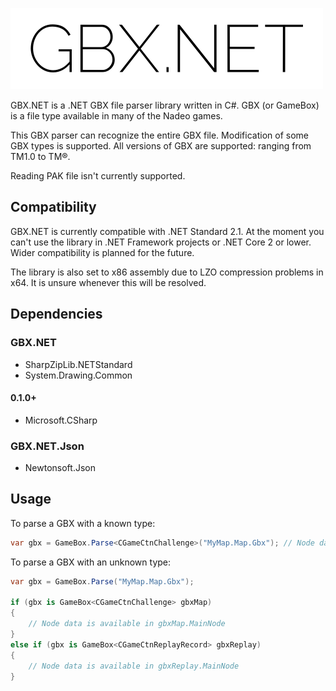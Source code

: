 ![GBX.NET](logo.png)

GBX.NET is a .NET GBX file parser library written in C#. GBX (or GameBox) is a file type available in many of the Nadeo games.

This GBX parser can recognize the entire GBX file. Modification of some GBX types is supported.
All versions of GBX are supported: ranging from TM1.0 to TM®.

Reading PAK file isn't currently supported.

## Compatibility

GBX.NET is currently compatible with .NET Standard 2.1. At the moment you can't use the library in .NET Framework projects or .NET Core 2 or lower. Wider compatibility is planned for the future.

The library is also set to x86 assembly due to LZO compression problems in x64. It is unsure whenever this will be resolved.

## Dependencies

### GBX.NET
- SharpZipLib.NETStandard
- System.Drawing.Common

#### 0.1.0+
- Microsoft.CSharp

### GBX.NET.Json
- Newtonsoft.Json

## Usage

To parse a GBX with a known type:

```cs
var gbx = GameBox.Parse<CGameCtnChallenge>("MyMap.Map.Gbx"); // Node data is available in gbx.MainNode
```

To parse a GBX with an unknown type:

```cs
var gbx = GameBox.Parse("MyMap.Map.Gbx");

if (gbx is GameBox<CGameCtnChallenge> gbxMap)
{
    // Node data is available in gbxMap.MainNode
}
else if (gbx is GameBox<CGameCtnReplayRecord> gbxReplay)
{
    // Node data is available in gbxReplay.MainNode
}
```
